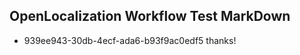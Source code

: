 ## OpenLocalization Workflow Test MarkDown
* 939ee943-30db-4ecf-ada6-b93f9ac0edf5 thanks!

<!--HONumber=Jul16_HO4-->


